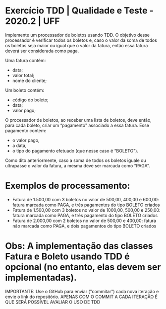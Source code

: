 # Exercício TDD | Qualidade e Teste - 2020.2 | UFF

Implemente um processador de boletos usando TDD. 
O objetivo desse processador é verificar todos os boletos e, caso o valor da soma de todos os boletos seja maior ou igual que o valor da fatura, então essa fatura deverá ser considerada como paga.

Uma fatura contém:
  * data;
  * valor total;
  * nome do cliente;
 
Um boleto contém:
  * código do boleto;
  * data;
  * valor pago;

O processador de boletos, ao receber uma lista de boletos, deve então, para cada boleto, criar um “pagamento" associado a essa fatura. 
Esse pagamento contém:
  * o valor pago,
  *  a data,
  *  o tipo do pagamento efetuado (que nesse caso é “BOLETO").

Como dito anteriormente, caso a soma de todos os boletos iguale ou ultrapasse o valor da fatura, a mesma deve ser marcada como “PAGA".

# Exemplos de processamento:
 * Fatura de 1.500,00 com 3 boletos no valor de 500,00, 400,00 e 600,00: fatura marcada como PAGA, e três pagamentos do tipo BOLETO criados
 * Fatura de 1.500,00 com 3 boletos no valor de 1000,00, 500,00 e 250,00: fatura marcada como PAGA, e três pagamento do tipo BOLETO criados
 * Fatura de 2.000,00 com 2 boletos no valor de 500,00 e 400,00: fatura não marcada como PAGA, e dois pagamentos do tipo BOLETO criados

# Obs: A implementação das classes Fatura e Boleto usando TDD é opcional (no entanto, elas devem ser implementadas).

IMPORTANTE: Use o GitHub para enviar ("commitar") cada nova iteração e envie o link do repositório. APENAS COM O COMMIT A CADA ITERAÇÃO É QUE SERÁ POSSÍVEL AVALIAR O USO DE TDD
